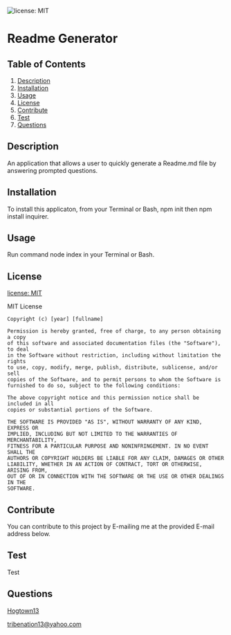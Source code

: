![license: MIT](https://img.shields.io/badge/License-MIT-yellow.svg) 
  # Readme Generator  

  ## Table of Contents
   1. [Description](#Description)
   2. [Installation](#Installation)
   3. [Usage](#Usage)
   4. [License](#License)
   5. [Contribute](#Contribute)
   6. [Test](#Test)
   7. [Questions](#Questions) 

  ## Description  
  An application that allows a user to quickly generate a Readme.md file by answering prompted questions.  

  ## Installation
  To install this applicaton, from your Terminal or Bash, npm init then npm install inquirer.  

  ## Usage
   Run command node index in your Terminal or Bash.  

  ## License
  [license: MIT](https://choosealicense.com/licenses/mit/)  

  MIT License

    Copyright (c) [year] [fullname]
    
    Permission is hereby granted, free of charge, to any person obtaining a copy
    of this software and associated documentation files (the "Software"), to deal
    in the Software without restriction, including without limitation the rights
    to use, copy, modify, merge, publish, distribute, sublicense, and/or sell
    copies of the Software, and to permit persons to whom the Software is
    furnished to do so, subject to the following conditions:
    
    The above copyright notice and this permission notice shall be included in all
    copies or substantial portions of the Software.
    
    THE SOFTWARE IS PROVIDED "AS IS", WITHOUT WARRANTY OF ANY KIND, EXPRESS OR
    IMPLIED, INCLUDING BUT NOT LIMITED TO THE WARRANTIES OF MERCHANTABILITY,
    FITNESS FOR A PARTICULAR PURPOSE AND NONINFRINGEMENT. IN NO EVENT SHALL THE
    AUTHORS OR COPYRIGHT HOLDERS BE LIABLE FOR ANY CLAIM, DAMAGES OR OTHER
    LIABILITY, WHETHER IN AN ACTION OF CONTRACT, TORT OR OTHERWISE, ARISING FROM,
    OUT OF OR IN CONNECTION WITH THE SOFTWARE OR THE USE OR OTHER DEALINGS IN THE
    SOFTWARE.  

  ## Contribute
  You can contribute to this project by E-mailing me at the provided E-mail address below.  

  ## Test
  Test  

  ## Questions
  [Hogtown13](https://github.com/Hogtown13)  
  
  <tribenation13@yahoo.com>
